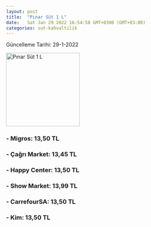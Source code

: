 ```yaml
---
layout: post
title:  "Pınar Süt 1 L"
date:   Sat Jan 29 2022 16:54:58 GMT+0300 (GMT+03:00)
categories: sut-kahvaltilik
---
```


Güncelleme Tarihi: 29-1-2022

<img src="https://migros-dali-storage-prod.global.ssl.fastly.net/sanalmarket/product/11010010/11010010-1ae231-1650x1650.jpg" width="200" alt="Pınar Süt 1 L" />


### - Migros: 13,50 TL

### - Çağrı Market: 13,45 TL

### - Happy Center: 13,50 TL

### - Show Market: 13,99 TL

### - CarrefourSA: 13,50 TL

### - Kim: 13,50 TL

